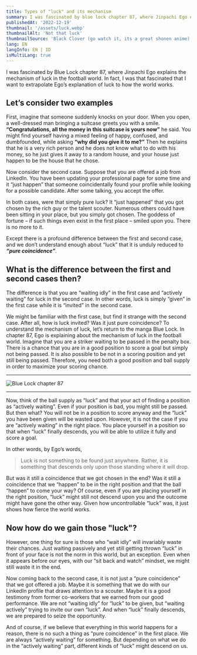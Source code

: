 ```yaml
---
title: Types of "luck" and its mechanism
summary: I was fascinated by blue lock chapter 87, where Jinpachi Ego explains the mechanism of luck in the football world
publishedAt: '2022-12-19'
thumbnail: '/assets/luck.webp'
thumbnailAlt: 'Not that luck'
thumbnailSource: 'Black Clover (go watch it, its a great shonen anime)'
lang: EN
langInfo: EN | ID
isMultiLang: true
---
```


I was fascinated by Blue Lock chapter 87, where Jinpachi Ego explains the mechanism of luck in the football world. In fact, I was that fascinated that I want to extrapolate Ego’s explanation of luck to how the world works.

## Let’s consider two examples

First, imagine that someone suddenly knocks on your door. When you open, a well-dressed man bringing a suitcase greets you with a smile. **“Congratulations, all the money in this suitcase is yours now”** he said. You might find yourself having a mixed feeling of happy, confused, and dumbfounded, while asking **“why did you give it to me?”** Then he explains that he is a very rich person and he does not know what to do with his money, so he just gives it away to a random house, and your house just happen to be the house that he chose.

Now consider the second case. Suppose that you are offered a job from LinkedIn. You have been updating your professional page for some time and it “just happen” that someone coincidentally found your profile while looking for a possible candidate. After some talking, you accept the offer.

In both cases, were that simply pure luck? It “just happened” that you got chosen by the rich guy or the talent scouter. Numerous others could have been sitting in your place, but you simply got chosen. The goddess of fortune – if such things even exist in the first place – smiled upon you. There is no more to it.

Except there is a profound difference between the first and second case, and we don’t understand enough about “luck” that it is unduly reduced to **_“pure coincidence”_**.

## What is the difference between the first and second cases then?

The difference is that you are “waiting idly” in the first case and “actively waiting” for luck in the second case. In other words, luck is simply “given” in the first case while it is “invited” in the second case.

We might be familiar with the first case, but find it strange with the second case. After all, how is luck invited? Was it just pure coincidence? To understand the mechanism of luck, let’s return to the manga Blue Lock. In chapter 87, Ego is explaining about the mechanism of luck in the football world. Imagine that you are a striker waiting to be passed in the penalty box. There is a chance that you are in a good position to score a goal but simply not being passed. It is also possible to be not in a scoring position and yet still being passed. Therefore, you need both a good position and ball supply in order to maximize your scoring chance.

---

![Blue Lock chapter 87](/assets/luck_2.webp)

---

Now, think of the ball supply as “luck” and that your act of finding a position as “actively waiting”. Even if your position is bad, you might still be passed. But then what? You will not be in a position to score anyway and the “luck” you have been given will be wasted upon. However, it is not the case if you are “actively waiting” in the right place. You place yourself in a position so that when “luck” finally descends, you will be able to utilize it fully and score a goal.

In other words, by Ego’s words,

> Luck is not something to be found just anywhere. Rather, it is something that descends only upon those standing where it will drop.

But was it still a coincidence that we got chosen in the end? Was it still a coincidence that we “happen” to be in the right position and that the ball “happen” to come your way? Of course, even if you are placing yourself in the right position, “luck” might still not descend upon you and the outcome might have gone the other way. Given how uncontrollable “luck” was, it just shows how fierce the world works.

## Now how do we gain those "luck"?

However, one thing for sure is those who “wait idly” will invariably waste their chances. Just waiting passively and yet still getting thrown “luck” in front of your face is not the norm in this world, but an exception. Even when it appears before our eyes, with our “sit back and watch” mindset, we might still waste it in the end.

Now coming back to the second case, it is not just a “pure coincidence” that we got offered a job. Maybe it is something that we do with our LinkedIn profile that draws attention to a scouter. Maybe it is a good testimony from former co-workers that we earned from our good performance. We are not “waiting idly” for “luck” to be given, but “waiting actively” trying to invite our own “luck”. And when “luck” finally descends, we are prepared to seize the opportunity.

And of course, if we believe that everything in this world happens for a reason, there is no such a thing as “pure coincidence” in the first place. We are always “actively waiting” for something. But depending on what we do in the “actively waiting” part, different kinds of “luck” might descend on us.
